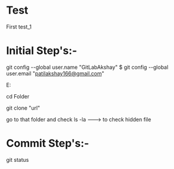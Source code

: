 # Test
First test_1

# Initial Step's:-

git config --global user.name "GitLabAkshay" $ git config --global user.email "patilakshay166@gmail.com"

E:

cd Folder

git clone "url"

go to that folder and check
ls -la ---> to check hidden file

# Commit Step's:-

git status


